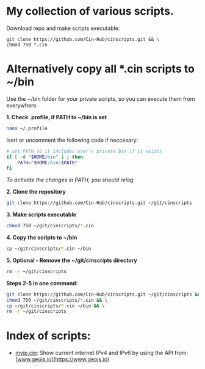 # My collection of various scripts.

Download repo and make scripts executable:
```shell
git clone https://github.com/Cin-Hub/cinscripts.git && \
chmod 750 *.cin
```  

# Alternatively copy all \*.cin scripts to ~/bin

Use the ~/bin folder for your private scripts, so you can execute them from everywhere.  

**1. Check .profile, if PATH to ~/bin is set**
```bash
nano ~/.profile
```
Isert or uncomment the following code if neccesary:
```bash
# set PATH so it includes user's private bin if it exists
if [ -d "$HOME/bin" ] ; then
    PATH="$HOME/bin:$PATH"
fi
```  
_To activate the changes in PATH, you should relog._  

**2. Clone the repository**  
```bash
git clone https://github.com/Cin-Hub/cinscripts.git ~/git/cinscripts
```  
**3. Make scripts executable**  
```bash
chmod 750 ~/git/cinscripts/*.cin
```  
**4. Copy the scripts to ~/bin**  
```bash
cp ~/git/cinscripts/*.cin ~/bin
```  
**5. Optional - Remove the ~/git/cinscripts directory**
```bash
rm -r ~/git/cinscripts
```  
**Steps 2-5 in one command:**  
```bash
git clone https://github.com/Cin-Hub/cinscripts.git ~/git/cinscripts && \
chmod 750 ~/git/cinscripts/*.cin && \
cp ~/git/cinscripts/*.cin ~/bin && \
rm -r ~/git/cinscripts
```  

# Index of scripts:  

- [myip.cin](myip.cin): Show current internet IPv4 and IPv6 by using the API from: [www.geojs.io](https://www.geojs.io)
